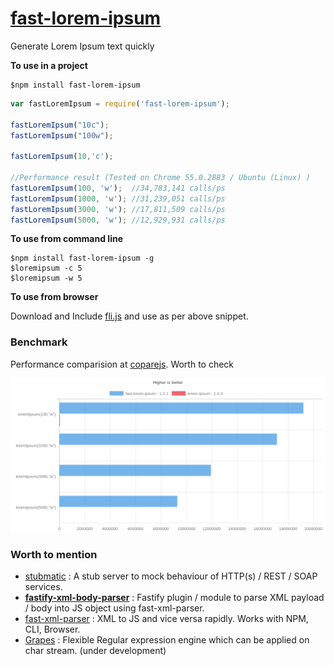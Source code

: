 # [fast-lorem-ipsum](https://www.npmjs.com/package/fast-lorem-ipsum)
Generate Lorem Ipsum text quickly

**To use in a project**
```
$npm install fast-lorem-ipsum
```

```javascript
var fastLoremIpsum = require('fast-lorem-ipsum');

fastLoremIpsum("10c");
fastLoremIpsum("100w");

fastLoremIpsum(10,'c');

//Performance result (Tested on Chrome 55.0.2883 / Ubuntu (Linux) )
fastLoremIpsum(100, 'w');  //34,783,141 calls/ps
fastLoremIpsum(1000, 'w'); //31,239,051 calls/ps
fastLoremIpsum(3000, 'w'); //17,811,509 calls/ps
fastLoremIpsum(5000, 'w'); //12,929,931 calls/ps

```

**To use from command line**

```
$npm install fast-lorem-ipsum -g
$loremipsum -c 5
$loremipsum -w 5
```

**To use from browser**

Download and Include [fli.js](dist/fli.js) and use as per above snippet.


### Benchmark

Performance comparision at [coparejs](https://naturalintelligence.github.io/comparejs/?q=lorem-ipsum-vs-fast-lorem-ipsum). Worth to check

![benchmark lorem ipsum](assets/img/lorem-ipsum.png)


### Worth to mention

 - [stubmatic](https://github.com/NaturalIntelligence/Stubmatic) : A stub server to mock behaviour of HTTP(s) / REST / SOAP services.
 - **[fastify-xml-body-parser](https://github.com/NaturalIntelligence/fastify-xml-body-parser/)** : Fastify plugin / module to parse XML payload / body into JS object using fast-xml-parser.
  - [fast-xml-parser](https://github.com/NaturalIntelligence/fast-xml-parser) : XML to JS and vice versa rapidly. Works with NPM, CLI, Browser.
- [Grapes](https://github.com/amitguptagwl/grapes) : Flexible Regular expression engine which can be applied on char stream. (under development)
